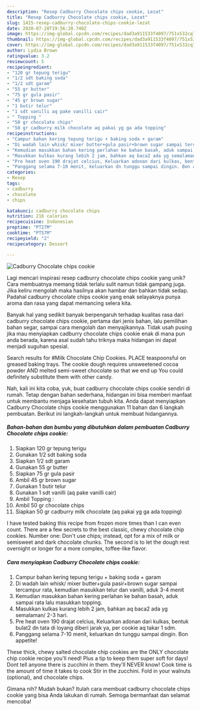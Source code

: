 ```yaml
---
description: "Resep Cadburry Chocolate chips cookie, Lezat"
title: "Resep Cadburry Chocolate chips cookie, Lezat"
slug: 1415-resep-cadburry-chocolate-chips-cookie-lezat
date: 2020-07-28T19:56:20.740Z
image: https://img-global.cpcdn.com/recipes/dad3a911533f4097/751x532cq70/cadburry-chocolate-chips-cookie-foto-resep-utama.jpg
thumbnail: https://img-global.cpcdn.com/recipes/dad3a911533f4097/751x532cq70/cadburry-chocolate-chips-cookie-foto-resep-utama.jpg
cover: https://img-global.cpcdn.com/recipes/dad3a911533f4097/751x532cq70/cadburry-chocolate-chips-cookie-foto-resep-utama.jpg
author: Lydia Brown
ratingvalue: 3.2
reviewcount: 5
recipeingredient:
- "120 gr tepung terigu"
- "1/2 sdt baking soda"
- "1/2 sdt garam"
- "55 gr butter"
- "75 gr gula pasir"
- "45 gr brown sugar"
- "1 butir telur"
- "1 sdt vanilli aq pake vanilli cair"
- " Topping "
- "50 gr chocolate chips"
- "50 gr cadburry milk chocolate aq pakai yg ga ada topping"
recipeinstructions:
- "Campur bahan kering tepung terigu + baking soda + garam"
- "Di wadah lain whisk/ mixer butter+gula pasir+brown sugar sampai tercampur rata, kemudian masukkan telur dan vanilli, aduk 3-4 menit"
- "Kemudian masukkan bahan kering perlahan ke bahan basah, aduk sampai rata lalu masukkan topping."
- "Masukkan kulkas kurang lebih 2 jam, bahkan aq baca2 ada yg semalaman/ 2-3 hari."
- "Pre heat oven 190 drajat celcius, Keluarkan adonan dari kulkas, bentuk bulat2 dn tata di loyang diberi jarak ya, per cookie aq takar 1 sdm."
- "Panggang selama 7-10 menit, keluarkan dn tunggu sampai dingin. Bon appetite!"
categories:
- Resep
tags:
- cadburry
- chocolate
- chips

katakunci: cadburry chocolate chips 
nutrition: 216 calories
recipecuisine: Indonesian
preptime: "PT27M"
cooktime: "PT57M"
recipeyield: "2"
recipecategory: Dessert

---
```



![Cadburry Chocolate chips cookie](https://img-global.cpcdn.com/recipes/dad3a911533f4097/751x532cq70/cadburry-chocolate-chips-cookie-foto-resep-utama.jpg)

Lagi mencari inspirasi resep cadburry chocolate chips cookie yang unik? Cara membuatnya memang tidak terlalu sulit namun tidak gampang juga. Jika keliru mengolah maka hasilnya akan hambar dan bahkan tidak sedap. Padahal cadburry chocolate chips cookie yang enak selayaknya punya aroma dan rasa yang dapat memancing selera kita.

Banyak hal yang sedikit banyak berpengaruh terhadap kualitas rasa dari cadburry chocolate chips cookie, pertama dari jenis bahan, lalu pemilihan bahan segar, sampai cara mengolah dan menyajikannya. Tidak usah pusing jika mau menyiapkan cadburry chocolate chips cookie enak di mana pun anda berada, karena asal sudah tahu triknya maka hidangan ini dapat menjadi suguhan spesial.

Search results for #Milk Chocolate Chip Cookies. PLACE teaspoonsful on greased baking trays. The cookie dough requires unsweetened cocoa powder AND melted semi-sweet chocolate so that we end up You could definitely substitute them with other candy.


Nah, kali ini kita coba, yuk, buat cadburry chocolate chips cookie sendiri di rumah. Tetap dengan bahan sederhana, hidangan ini bisa memberi manfaat untuk membantu menjaga kesehatan tubuh kita. Anda dapat menyiapkan Cadburry Chocolate chips cookie menggunakan 11 bahan dan 6 langkah pembuatan. Berikut ini langkah-langkah untuk membuat hidangannya.

<!--inarticleads1-->

##### Bahan-bahan dan bumbu yang dibutuhkan dalam pembuatan Cadburry Chocolate chips cookie:

1. Siapkan 120 gr tepung terigu
1. Gunakan 1/2 sdt baking soda
1. Siapkan 1/2 sdt garam
1. Gunakan 55 gr butter
1. Siapkan 75 gr gula pasir
1. Ambil 45 gr brown sugar
1. Gunakan 1 butir telur
1. Gunakan 1 sdt vanilli (aq pake vanilli cair)
1. Ambil  Topping :
1. Ambil 50 gr chocolate chips
1. Siapkan 50 gr cadburry milk chocolate (aq pakai yg ga ada topping)


I have tested baking this recipe from frozen more times than I can even count. There are a few secrets to the best classic, chewy chocolate chip cookies. Number one: Don&#39;t use chips; instead, opt for a mix of milk or semisweet and dark chocolate chunks. The second is to let the dough rest overnight or longer for a more complex, toffee-like flavor. 

<!--inarticleads2-->

##### Cara menyiapkan Cadburry Chocolate chips cookie:

1. Campur bahan kering tepung terigu + baking soda + garam
1. Di wadah lain whisk/ mixer butter+gula pasir+brown sugar sampai tercampur rata, kemudian masukkan telur dan vanilli, aduk 3-4 menit
1. Kemudian masukkan bahan kering perlahan ke bahan basah, aduk sampai rata lalu masukkan topping.
1. Masukkan kulkas kurang lebih 2 jam, bahkan aq baca2 ada yg semalaman/ 2-3 hari.
1. Pre heat oven 190 drajat celcius, Keluarkan adonan dari kulkas, bentuk bulat2 dn tata di loyang diberi jarak ya, per cookie aq takar 1 sdm.
1. Panggang selama 7-10 menit, keluarkan dn tunggu sampai dingin. Bon appetite!


These thick, chewy salted chocolate chip cookies are the ONLY chocolate chip cookie recipe you&#39;ll need! Plus a tip to keep them super soft for days! Dont tell anyone there is zucchini in them. they&#39;ll NEVER know! Cook time is the amount of time it takes to cook Stir in the zucchini. Fold in your walnuts (optional), and chocolate chips. 

Gimana nih? Mudah bukan? Itulah cara membuat cadburry chocolate chips cookie yang bisa Anda lakukan di rumah. Semoga bermanfaat dan selamat mencoba!
